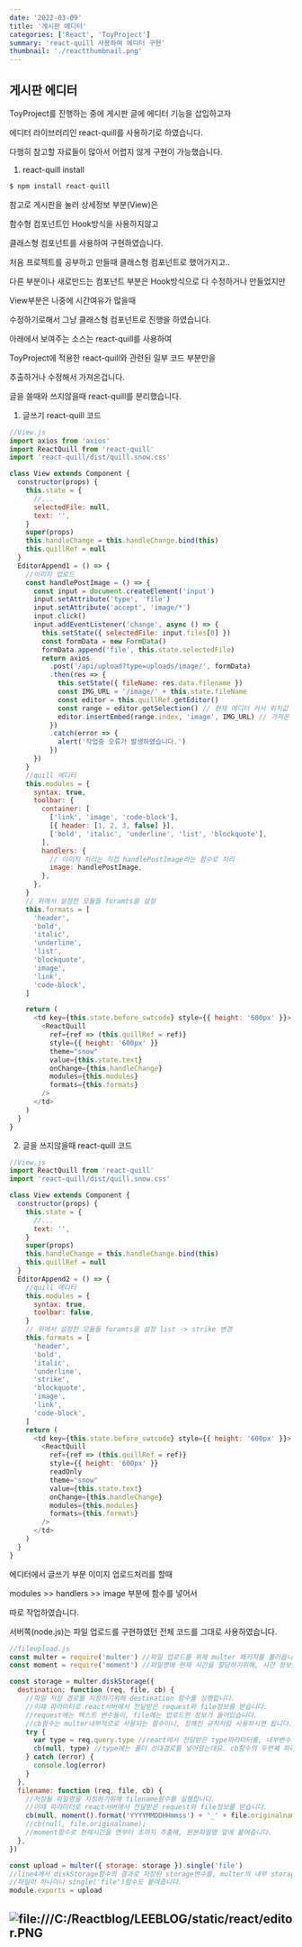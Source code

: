 ```yaml
---
date: '2022-03-09'
title: '게시판 에디터'
categories: ['React', 'ToyProject']
summary: 'react-quill 사용하여 에디터 구현'
thumbnail: './reactthumbnail.png'
---
```


## 게시판 에디터

ToyProject를 진행하는 중에 게시판 글에 에디터 기능을 삽입하고자

에디터 라이브러리인 react-quill를 사용하기로 하였습니다.

다행히 참고할 자료들이 많아서 어렵지 않게 구현이 가능했습니다.

1. react-quill install

```javascript
$ npm install react-quill
```

참고로 게시판을 눌러 상세정보 부분(View)은

함수형 컴포넌트인 Hook방식을 사용하지않고

클래스형 컴포넌트를 사용하여 구현하였습니다.

처음 프로젝트를 공부하고 만들때 클래스형 컴포넌트로 했어가지고..

다른 부분이나 새로만드는 컴포넌트 부분은 Hook방식으로 다 수정하거나 만들었지만

View부분은 나중에 시간여유가 많을때

수정하기로해서 그냥 클래스형 컴포넌트로 진행을 하였습니다.

아래에서 보여주는 소스는 react-quill를 사용하여

ToyProject에 적용한 react-quill와 관련된 일부 코드 부분만을

추출하거나 수정해서 가져온겁니다.

글을 쓸때와 쓰지않을때 react-quill를 분리했습니다.

1. 글쓰기 react-quill 코드

```javascript
//View.js
import axios from 'axios'
import ReactQuill from 'react-quill'
import 'react-quill/dist/quill.snow.css'

class View extends Component {
  constructor(props) {
    this.state = {
      //...
      selectedFile: null,
      text: '',
    }
    super(props)
    this.handleChange = this.handleChange.bind(this)
    this.quillRef = null
  }
  EditorAppend1 = () => {
    //이미지 업로드
    const handlePostImage = () => {
      const input = document.createElement('input')
      input.setAttribute('type', 'file')
      input.setAttribute('accept', 'image/*')
      input.click()
      input.addEventListener('change', async () => {
        this.setState({ selectedFile: input.files[0] })
        const formData = new FormData()
        formData.append('file', this.state.selectedFile)
        return axios
          .post('/api/upload?type=uploads/image/', formData)
          .then(res => {
            this.setState({ fileName: res.data.filename })
            const IMG_URL = '/image/' + this.state.fileName
            const editor = this.quillRef.getEditor()
            const range = editor.getSelection() // 현재 에디터 커서 위치값
            editor.insertEmbed(range.index, 'image', IMG_URL) // 가져온 위치에 이미지 삽입
          })
          .catch(error => {
            alert('작업중 오류가 발생하였습니다.')
          })
      })
    }
    //quill 에디터
    this.modules = {
      syntax: true,
      toolbar: {
        container: [
          ['link', 'image', 'code-block'],
          [{ header: [1, 2, 3, false] }],
          ['bold', 'italic', 'underline', 'list', 'blockquote'],
        ],
        handlers: {
          // 이미지 처리는 직접 handlePostImage라는 함수로 처리
          image: handlePostImage,
        },
      },
    }
    // 위에서 설정한 모듈들 foramts을 설정
    this.formats = [
      'header',
      'bold',
      'italic',
      'underline',
      'list',
      'blockquote',
      'image',
      'link',
      'code-block',
    ]

    return (
      <td key={this.state.before_swtcode} style={{ height: '600px' }}>
        <ReactQuill
          ref={ref => (this.quillRef = ref)}
          style={{ height: '600px' }}
          theme="snow"
          value={this.state.text}
          onChange={this.handleChange}
          modules={this.modules}
          formats={this.formats}
        />
      </td>
    )
  }
}
```

2.  글을 쓰지않을때 react-quill 코드

```javascript
//View.js
import ReactQuill from 'react-quill'
import 'react-quill/dist/quill.snow.css'

class View extends Component {
  constructor(props) {
    this.state = {
      //...
      text: '',
    }
    super(props)
    this.handleChange = this.handleChange.bind(this)
    this.quillRef = null
  }
  EditorAppend2 = () => {
    //quill 에디터
    this.modules = {
      syntax: true,
      toolbar: false,
    }
    // 위에서 설정한 모듈들 foramts을 설정 list -> strike 변경
    this.formats = [
      'header',
      'bold',
      'italic',
      'underline',
      'strike',
      'blockquote',
      'image',
      'link',
      'code-block',
    ]
    return (
      <td key={this.state.before_swtcode} style={{ height: '600px' }}>
        <ReactQuill
          ref={ref => (this.quillRef = ref)}
          style={{ height: '600px' }}
          readOnly
          theme="snow"
          value={this.state.text}
          onChange={this.handleChange}
          modules={this.modules}
          formats={this.formats}
        />
      </td>
    )
  }
}
```

에디터에서 글쓰기 부분 이미지 업로드처리를 할때

modules >> handlers >> image 부분에 함수를 넣어서

따로 작업하였습니다.

서버쪽(node.js)는 파일 업로드를 구현하였던 전체 코드를 그대로 사용하였습니다.

```javascript
//fileupload.js
const multer = require('multer') //파일 업로드를 위해 multer 패키지를 불러옵니다.
const moment = require('moment') //파일명에 현재 시간을 할당하기위해, 시간 정보를 불러오는 moment 패키지를 불러옵니다.

const storage = multer.diskStorage({
  destination: function (req, file, cb) {
    //파일 저장 경로를 지정하기위해 destination 함수를 싱행합니다.
    //이때 파라미터로 react서버에서 전달받은 request와 file정보를 받습니다.
    //request에는 텍스트 변수들이, file에는 업로드한 정보가 들어있습니다.
    //cb함수는 multer내부적으로 사용되는 함수이니, 정해진 규칙처럼 사용하시면 됩니다.
    try {
      var type = req.query.type //react에서 전달받은 type파라미터를, 내부변수 type에 할당합니다.
      cb(null, type) //type에는 폴더 상대경로를 넣어왔는데요. cb함수의 두번째 파라미터로 경로값을 넣습니다.
    } catch (error) {
      console.log(error)
    }
  },
  filename: function (req, file, cb) {
    //저장될 파일명을 지정하기위해 filename함수를 실행합니다.
    //이때 파라미터로 react서버에서 전달받은 request와 file정보를 받습니다.
    cb(null, moment().format('YYYYMMDDHHmmss') + '_' + file.originalname)
    //cb(null, file.originalname);
    //moment함수로 현재시간을 연부터 초까지 추출해, 원본파일명 앞에 붙여줍니다.
  },
})

const upload = multer({ storage: storage }).single('file')
//line4에서 diskStorage함수의 결과로 저장된 storage변수를, multer의 내부 storage변수에 저장합니다.
//파일이 하나이니 single('file')함수도 붙여줍니다.
module.exports = upload
```

## ![file:///C:/Reactblog/LEEBLOG/static/react/editor.PNG](../static/react/editor.PNG)
